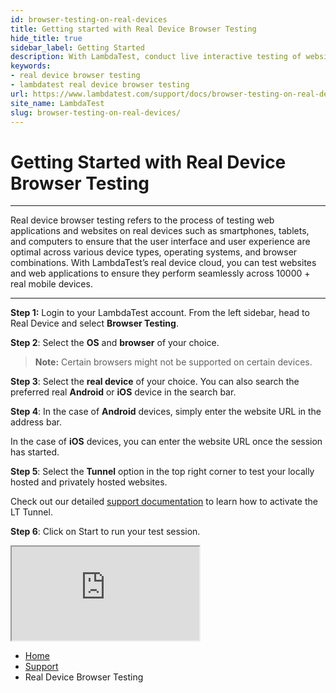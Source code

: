 ```yaml
---
id: browser-testing-on-real-devices
title: Getting started with Real Device Browser Testing
hide_title: true
sidebar_label: Getting Started
description: With LambdaTest, conduct live interactive testing of websites and web apps on real Android and iOS devices to ensure a seamless user experience.
keywords:
- real device browser testing 
- lambdatest real device browser testing 
url: https://www.lambdatest.com/support/docs/browser-testing-on-real-devices/
site_name: LambdaTest
slug: browser-testing-on-real-devices/
---
```


<script type="application/ld+json"
      dangerouslySetInnerHTML={{ __html: JSON.stringify({
       "@context": "https://schema.org",
        "@type": "BreadcrumbList",
        "itemListElement": [{
          "@type": "ListItem",
          "position": 1,
          "name": "LambdaTest",
          "item": "https://www.lambdatest.com"
        },{
          "@type": "ListItem",
          "position": 2,
          "name": "Support",
          "item": "https://www.lambdatest.com/support/docs/"
        },{
          "@type": "ListItem",
          "position": 3,
          "name": "Native Mobile Browser Testing",
          "item": "https://www.lambdatest.com/support/docs/browser-testing-on-real-devices/"
        }]
      })
    }}
></script>

# Getting Started with Real Device Browser Testing
***

Real device browser testing refers to the process of testing web applications and websites on real devices such as smartphones, tablets, and computers to ensure that the user interface and user experience are optimal across various device types, operating systems, and browser combinations. With LambdaTest’s real device cloud, you can test websites and web applications to ensure they perform seamlessly across 10000 + real mobile devices.

<div className="ytframe"> 
<div className="youtube" data-embed="zzjTXzJkLtA" data-loading-attribute="eager">
  <div className="play-button"></div>
</div>
</div>

***

**Step 1:** Login to your LambdaTest account. From the left sidebar, head to Real Device and select **Browser Testing**.

**Step 2**: Select the **OS** and **browser** of your choice. 

>**Note:** Certain browsers might not be supported on certain devices. 

**Step 3**: Select the **real device** of your choice. You can also search the preferred real **Android** or **iOS** device in the search bar.

**Step 4**: In the case of **Android** devices, simply enter the website URL in the address bar.

In the case of **iOS** devices, you can enter the website URL once the session has started. 
 
**Step 5**: Select the **Tunnel** option in the top right corner to test your locally hosted and privately hosted websites. 

Check out our detailed [support documentation](https://www.lambdatest.com/support/docs/testing-locally-hosted-pages/) to learn how to activate the LT Tunnel.

**Step 6**: Click on Start to run your test session.

<div className="storylane-iframe">
  <script async src="https://js.storylane.io/js/v2/storylane.js"></script>
  <div className="sl-embed">
    <iframe loading="lazy" className="sl-demo" src="https://app.storylane.io/demo/olydgivozpsz?embed=inline"  name="sl-embed" allow="fullscreen" allowfullscreen></iframe>
  </div>
</div>

<nav aria-label="breadcrumbs">
  <ul className="breadcrumbs">
    <li className="breadcrumbs__item">
      <a className="breadcrumbs__link" href="https://www.lambdatest.com">
        Home
      </a>
    </li>
    <li className="breadcrumbs__item">
      <a className="breadcrumbs__link" target="_self" href="https://www.lambdatest.com/support/docs/">
        Support
      </a>
    </li>
    <li className="breadcrumbs__item breadcrumbs__item--active">
      <span className="breadcrumbs__link">
        Real Device Browser Testing
      </span>
    </li>
  </ul>
</nav>